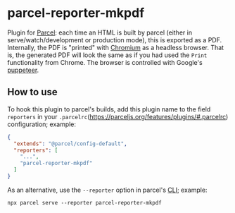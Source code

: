 # parcel-reporter-mkpdf

Plugin for [Parcel](https://parceljs.org): each time an HTML is built by parcel (either in serve/watch/development or production mode), this is exported as a PDF.
Internally, the PDF is "printed" with [Chromium](https://github.com/chromium/chromium) as a headless browser. That is, the generated PDF will look the same as if you had used the `Print` functionality from Chrome.
The browser is controlled with Google's [puppeteer](https://github.com/puppeteer/puppeteer).


## How to use

To hook this plugin to parcel's builds, add this plugin name to the field `reporters` in your `.parcelrc`(https://parceljs.org/features/plugins/#.parcelrc) configuration; example:

```json
{
  "extends": "@parcel/config-default",
  "reporters": [
    "...",
    "parcel-reporter-mkpdf"
  ]
}
```

As an alternative, use the `--reporter` option in parcel's [CLI](https://parceljs.org/getting-started/migration/#cli); example:

```shell
npx parcel serve --reporter parcel-reporter-mkpdf
```
